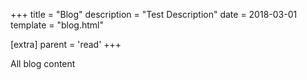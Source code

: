 +++
title = "Blog"
description = "Test Description"
date = 2018-03-01
template = "blog.html"

[extra]
  parent = 'read'
+++

All blog content
